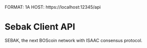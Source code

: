 FORMAT: 1A
HOST: https://localhost:12345/api

# Sebak Client API
SEBAK, the next BOScoin network with ISAAC consensus protocol. 

<!-- partial(API_v1/accounts.md) -->
<!-- partial(API_v1/models.md) -->
<!-- partial(API_v1/transactions.md) -->

<!-- include(API_v1/paging.md) -->
<!-- include(API_v1/models.md) -->
<!-- include(API_v1/accounts.md) -->
<!-- include(API_v1/transactions.md) -->
<!-- include(API_v1/operations.md) -->
<!-- include(API_v1/blocks.md) -->
